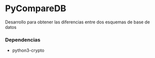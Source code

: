 # PyCompareDB
Desarrollo para obtener las diferencias entre dos esquemas de base de datos

### Dependencias
- python3-crypto
